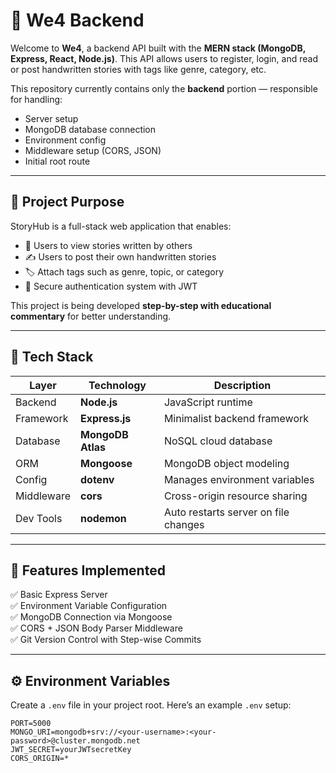 # 📝 We4 Backend

Welcome to **We4**, a backend API built with the **MERN stack (MongoDB, Express, React, Node.js)**. This API allows users to register, login, and read or post handwritten stories with tags like genre, category, etc.

This repository currently contains only the **backend** portion — responsible for handling:
- Server setup
- MongoDB database connection
- Environment config
- Middleware setup (CORS, JSON)
- Initial root route

---

## 📌 Project Purpose

StoryHub is a full-stack web application that enables:
- 📖 Users to view stories written by others
- ✍️ Users to post their own handwritten stories
- 🏷️ Attach tags such as genre, topic, or category
- 🔐 Secure authentication system with JWT

This project is being developed **step-by-step with educational commentary** for better understanding.

---

## 🧱 Tech Stack

| Layer        | Technology       | Description |
|--------------|------------------|-------------|
| Backend      | **Node.js**      | JavaScript runtime |
| Framework    | **Express.js**   | Minimalist backend framework |
| Database     | **MongoDB Atlas**| NoSQL cloud database |
| ORM          | **Mongoose**     | MongoDB object modeling |
| Config       | **dotenv**       | Manages environment variables |
| Middleware   | **cors**         | Cross-origin resource sharing |
| Dev Tools    | **nodemon**      | Auto restarts server on file changes |

---

## 🧠 Features Implemented

✅ Basic Express Server  
✅ Environment Variable Configuration  
✅ MongoDB Connection via Mongoose  
✅ CORS + JSON Body Parser Middleware  
✅ Git Version Control with Step-wise Commits

---

## ⚙️ Environment Variables

Create a `.env` file in your project root. Here’s an example `.env` setup:

```env
PORT=5000
MONGO_URI=mongodb+srv://<your-username>:<your-password>@cluster.mongodb.net
JWT_SECRET=yourJWTsecretKey
CORS_ORIGIN=*